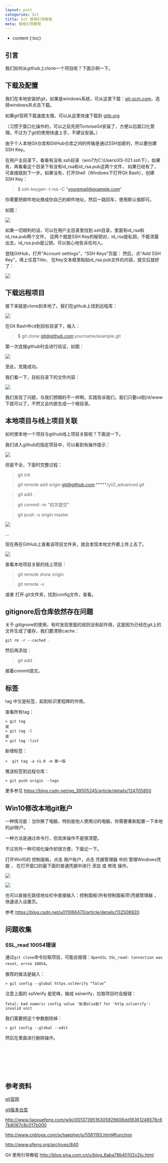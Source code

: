 ```yaml
---
layout: post
categories: Git
title: Git 使用引导教程
meta: 使用引导教程
---
```

* content
{:toc}

## 引言

我们如何从github上clone一个项目呢？下面示例一下。

## 下载及配置

我们在本地安装好git，如果是windows系统，可从这里下载：[git-scm.com](https://www.git-scm.com/download/)，选择windows并点击下载。

如果git官网下载速度太慢，可以从这里快速下载到 [gitb.org](http://gitb.org/ )

（习惯于窗口化操作的，可以之前先把TortoiseGit安装了，方便以后窗口化管理。不过为了git的使用快速上手，不建议安装。）

由于个人本地Git仓库和GitHub仓库之间的传输是通过SSH加密的，所以要创建SSH Key。

在用户主目录下，看看有没有.ssh目录（win7为C:\Users\XS-021\.ssh下），如果有，再看看这个目录下有没有id_rsa和id_rsa.pub这两个文件，
如果已经有了，可直接跳到下一步。如果没有，打开Shell（Windows下打开Git Bash），创建SSH Key：

> $ ssh-keygen -t rsa -C "youremail@example.com"

你需要把邮件地址换成你自己的邮件地址，然后一路回车，使用默认值即可。

如图：

![]({{site.baseurl}}/images/20211028/20211028114937.jpg)

如果一切顺利的话，可以在用户主目录里找到.ssh目录，里面有id_rsa和id_rsa.pub两个文件，
这两个就是SSH Key的秘钥对，id_rsa是私钥，不能泄露出去，id_rsa.pub是公钥，可以放心地告诉任何人。 

登陆GitHub，打开“Account settings”，“SSH Keys”页面：  然后，点“Add SSH Key”，填上任意Title，
在Key文本框里粘贴id_rsa.pub文件的内容，提交后就好了：

![]({{site.baseurl}}/images/20211028/20211028123831.png)

## 下载远程项目

接下来就是clone到本地了。我们在github上找到远程库：

![]({{site.baseurl}}/images/20211028/20211028124235.png)

在Git Bash中cd到目标目录下，输入：  

> $ git clone git@github.com:yourname/example.git

第一次连接github时会进行验证，如图：

![]({{site.baseurl}}/images/20211028/20211028124239.png)

至此，克隆成功。

我们看一下，目标目录下的文件内容：

![]({{site.baseurl}}/images/20211028/20211028114955.jpg)

我们发现了问题，与我们预期的不一样啊，实践告诉我们，我们只要cd到/d/www下就可以了，不然又会内嵌生成一个根目录。

## 本地项目与线上项目关联

如何使本地一个项目与github线上项目关联呢？下面说一下。

我们进入github的指定项目中，可以看到有操作提示：

![]({{site.baseurl}}/images/20211028/20211028124748.png)

但是不全，下面时完整过程：

> git init

> git remote add origin git@github.com:*****/yii2_advanced.git

> git add .

> git commit -m "初次提交"

> git push -u origin master

![]({{site.baseurl}}/images/20211028/20211028124827.png)

...

现在再在GitHub上查看该项目文件夹，就会发现本地文件都上传上去了。

![]({{site.baseurl}}/images/20211028/20211028124925.png)

查看本地项目关联的线上项目：

> git remote show origin
> 
> git remote -v

或者 打开.git文件夹，找到config文件，查看。

## gitignore后仓库依然存在问题

关于.gitignore的使用，有时发现里面的规则没有起作用，这是因为已经在git上的文件生成了缓存，我们要清除cache：

```
git rm -r --cached .   
``` 

然后再添加：  

> git add .   

接着commit提交。

## 标签

tag 中文是标签，起到标识里程碑的作用。

查看所有tag：
```
> git tag
或
> git tag -l
或
> git tag -list
```

新增标签：
```
>  git tag -a v1.0 -m 第一版
```

推送标签到远程仓库：
```
> git push origin --tags
```

更多参见 <https://blog.csdn.net/qq_39505245/article/details/124705850>

## Win10修改本地git账户

一种情况是：当你换了电脑，特别是他人使用过的电脑，你需要重新配置一下本地的git账户。

一种方法是通过命令行，但具体操作不是很清楚。

不过另外一种可视化操作却很方便，下面记一下。

打开Win10的 控制面板，点击 用户账户，点击 凭据管理器 中的 管理Windows凭据 ，
在打开窗口的最下面的普通凭据中进行 添加 或 修改 操作。

![]({{site.baseurl}}/images/Git/20231027151845.png)

![]({{site.baseurl}}/images/Git/20231027152147.png)

也可以直接在路径地址栏中直接输入：控制面板\所有控制面板项\凭据管理器 ，快速进入设置页。

参考 <https://blog.csdn.net/u011066470/article/details/132508920>

## 问题收集

### SSL_read 10054错误

通过`git clone`命令拉取项目，可能会报错：`OpenSSL SSL_read: Connection was reset, errno 10054`。

推荐的做法是输入：
```
> git config --global https.sslVerify “false”
```

注意上面的 sslVerify 是驼峰，输成 sslverify，拉取项目时会报错：
```
fatal: bad numeric config value '鈥渇alse鈥? for 'http.sslverify': invalid unit
``` 

我们需要把这个参数删除掉：
```
> git config --global --edit
```

然后在里面进行删除操作。







<br/><br/><br/><br/><br/>
## 参考资料

[git官网](https://git-scm.com/)

[git版本仓库](http://gitb.org/)

<http://www.liaoxuefeng.com/wiki/0013739516305929606dd18361248578c67b8067c8c017b000>

<http://www.cnblogs.com/schaepher/p/5561193.html#function>

<http://www.pfeng.org/archives/840>

Git 使用引导教程 <http://blog.sina.com.cn/s/blog_6aba78b40102x2ju.html>
